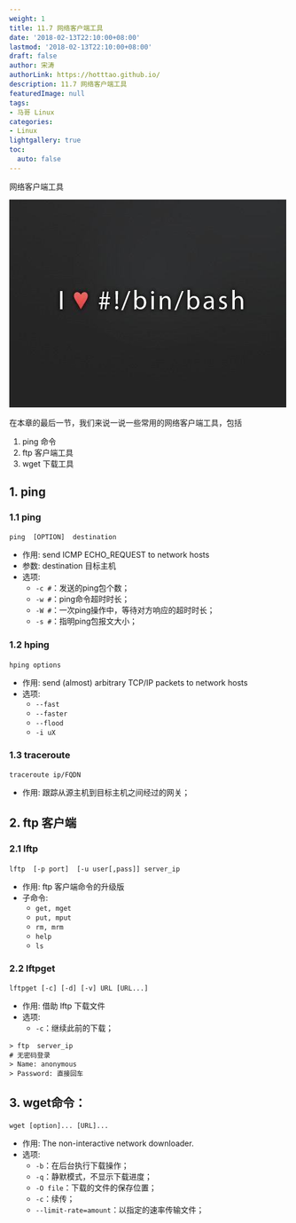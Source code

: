 ```yaml
---
weight: 1
title: 11.7 网络客户端工具
date: '2018-02-13T22:10:00+08:00'
lastmod: '2018-02-13T22:10:00+08:00'
draft: false
author: 宋涛
authorLink: https://hotttao.github.io/
description: 11.7 网络客户端工具
featuredImage: null
tags:
- 马哥 Linux
categories:
- Linux
lightgallery: true
toc:
  auto: false
---
```


网络客户端工具

![linux-mt](/images/linux_mt/linux_mt.jpg)
<!-- more -->


在本章的最后一节，我们来说一说一些常用的网络客户端工具，包括
1. ping 命令
2. ftp 客户端工具
3. wget 下载工具

## 1. ping    
### 1.1 ping
`ping  [OPTION]  destination`
- 作用: send ICMP ECHO_REQUEST to network hosts
- 参数: destination 目标主机
- 选项:
    - `-c #`：发送的ping包个数；
    - `-w #`：ping命令超时时长；
    - `-W #`：一次ping操作中，等待对方响应的超时时长；
    - `-s #`：指明ping包报文大小；

### 1.2 hping
`hping options`
- 作用: send (almost) arbitrary TCP/IP packets to network hosts      
- 选项:
    - `--fast`
    - `--faster`
    - `--flood`
    - `-i uX`

### 1.3 traceroute
`traceroute ip/FQDN`
- 作用: 跟踪从源主机到目标主机之间经过的网关；

## 2. ftp 客户端    
### 2.1 lftp
`lftp  [-p port]  [-u user[,pass]] server_ip`
- 作用: ftp 客户端命令的升级版
- 子命令:
    - `get, mget`
    - `put, mput`
    - `rm, mrm`
    - `help`
    - `ls`

### 2.2 lftpget
`lftpget [-c] [-d] [-v] URL [URL...]`
- 作用: 借助 lftp 下载文件
- 选项:
    - `-c`：继续此前的下载；

```
> ftp  server_ip
# 无密码登录
> Name: anonymous
> Password: 直接回车
```

## 3. wget命令：
`wget [option]... [URL]...`
- 作用: The non-interactive network downloader.
- 选项:
    - `-b`：在后台执行下载操作；
    - `-q`：静默模式，不显示下载进度；
    - `-O file`：下载的文件的保存位置；
    - `-c`：续传；
    - `--limit-rate=amount`：以指定的速率传输文件；
